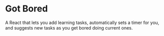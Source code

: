 # Got Bored

A React that lets you add learning tasks, automatically sets a timer for you, and suggests new tasks as you get bored doing current ones.
